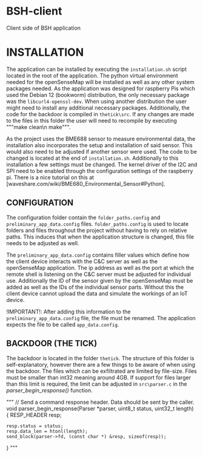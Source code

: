 # BSH-client
Client side of BSH application

# INSTALLATION
The application can be installed by executing the `installation.sh` script located in the root of the application. The python virtual environment needed for the openSenseMap will be installed as well as any other system packages needed. As the application was designed for raspberry Pis which used the Debian 12 (bookworm) distribution, the only necessary package was the `libcurl4-openssl-dev`. When using another distribution the user might need to install any additional necessary packages. Additionally, the code for the backdoor is compiled in `thetick\src`. If any changes are made to the files in this folder the user will need to recompile by executing """make clean\n make""".

As the project uses the BME688 sensor to measure environmental data, the installation also incorporates the setup and installation of said sensor. This would also need to be adjusted if another sensor were used. The code to be changed is located at the end of `installation.sh`. Additionally to this installation a few settings must be changed. The kernel driver of the I2C and SPI need to be enabled through the configuration settings of the raspberry pi. There is a nice tutorial on this at [waveshare.com/wiki/BME680_Environmental_Sensor#Python].


## CONFIGURATION

The configuration folder contain the `folder_paths.config` and `preliminary_app_data.config` files. `folder_paths.config` is used to locate folders and files throughout the project without having to rely on relative paths. This induces that when the application structure is changed, this file needs to be adjusted as well. 

The `preliminary_app_data.config` contains filler values which define how the client device interacts with the C&C server as well as the openSenseMap application. The ip address as well as the port at which the remote shell is listening on the C&C server must be adjusted for individual use. Additionally the ID of the sensor given by the openSenseMap must be added as well as the IDs of the individual sensor parts. Without this the client device cannot upload the data and simulate the workings of an IoT device.

!IMPORTANT!: After adding this information to the `preliminary_app_data.config` file, the file must be renamed. The application expects the file to be called `app_data.config`.

## BACKDOOR (THE TICK)

The backdoor is located in the folder `thetick`. The structure of this folder is self-explanatory, however there are a few things to be aware of when using the backdoor. The files which can be exfiltrated are limited by file-size. Files must be smaller than int32 meaning around 4GB. If support for files larger than this limit is required, the limit can be adjusted in `src\parser.c` in the *parser_begin_response()* function.

"""
// Send a command response header. Data should be sent by the caller.
void parser_begin_response(Parser *parser, uint8_t status, uint32_t length)
{
    RESP_HEADER resp;

    resp.status = status;
    resp.data_len = htonl(length);
    send_block(parser->fd, (const char *) &resp, sizeof(resp));
}
"""
